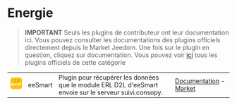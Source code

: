 
# Energie


>**IMPORTANT**
>Seuls les plugins de contributeur ont leur documentation ici. Vous pouvez consulter les documentations des plugins officiels directement depuis le Market Jeedom. Une fois sur le plugin en question, cliquez sur documentation.
>Vous pouvez voir [ici](https://market.jeedom.com/index.php?v=d&p=market&type=plugin&categorie=energy) tous les plugins officiels de cette catégorie


| | | | |
|--- | --- | --- | ---|
|<img src="eesmart/eesmart_icon.png" class="pluginLogo" width="100" />|eeSmart|Plugin pour récupérer les données que le module ERL D2L d'eeSmart envoie sur le serveur suivi.consopy.|[Documentation](https://caelion.github.io/jeedom-plugins-documentation/eeSmart/fr_FR/) - [Market](https://market.jeedom.com/index.php?v=d&p=market_display&id=3933)|
